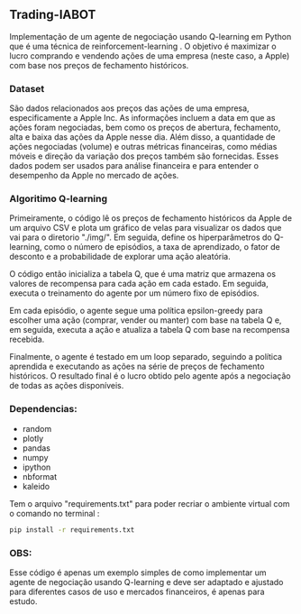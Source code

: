 ## Trading-IABOT 

Implementação de um agente de negociação usando Q-learning em Python que é uma técnica de reinforcement-learning . O objetivo é maximizar o lucro comprando e vendendo ações de uma empresa (neste caso, a Apple) com base nos preços de fechamento históricos.

### Dataset
 São dados relacionados aos preços das ações de uma empresa, especificamente a Apple Inc. As informações incluem a data em que as ações foram negociadas, bem como os preços de abertura, fechamento, alta e baixa das ações da Apple nesse dia. Além disso, a quantidade de ações negociadas (volume) e outras métricas financeiras, como médias móveis e direção da variação dos preços também são fornecidas. Esses dados podem ser usados para análise financeira e para entender o desempenho da Apple no mercado de ações.

### Algoritimo Q-learning

Primeiramente, o código lê os preços de fechamento históricos da Apple de um arquivo CSV e plota um gráfico de velas para visualizar os dados que vai para o diretorio "./img/". Em seguida, define os hiperparâmetros do Q-learning, como o número de episódios, a taxa de aprendizado, o fator de desconto e a probabilidade de explorar uma ação aleatória.

O código então inicializa a tabela Q, que é uma matriz que armazena os valores de recompensa para cada ação em cada estado. Em seguida, executa o treinamento do agente por um número fixo de episódios.

Em cada episódio, o agente segue uma política epsilon-greedy para escolher uma ação (comprar, vender ou manter) com base na tabela Q e, em seguida, executa a ação e atualiza a tabela Q com base na recompensa recebida.

Finalmente, o agente é testado em um loop separado, seguindo a política aprendida e executando as ações na série de preços de fechamento históricos. O resultado final é o lucro obtido pelo agente após a negociação de todas as ações disponíveis.


### Dependencias:
- random
- plotly
- pandas
- numpy 
- ipython
- nbformat
- kaleido

Tem o arquivo "requirements.txt" para poder recriar o ambiente virtual com o comando no terminal :
```sh
pip install -r requirements.txt
```
### OBS:
Esse código é apenas um exemplo simples de como implementar um agente de negociação usando Q-learning e deve ser adaptado e ajustado para diferentes casos de uso e mercados financeiros, é apenas para estudo.